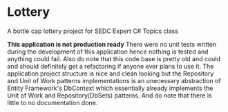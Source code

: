 # Lottery
A bottle cap lottery project for SEDC Expert C# Topics class

**This application is not production ready**
There were no unit tests written during the development of this application hence nothing is tested and anything could fail.
Also do note that this code base is pretty old and could and should definitely get a refactoring if anyone ever plans to use it.
The application project structure is nice and clean looking but the Repository and Unit of Work patterns implementations is an unecessary abstraction of Entity Framework's DbContext which essentially already implements the Unit of Work and Repository(DbSets) patterns.
And do note that there is little to no documentation done.
